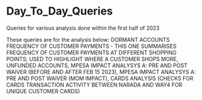# Day_To_Day_Queries
Queries for various analysis done within the first half of 2023

These queries are for the analysis below:
DORMANT ACCOUNTS
FREQUENCY OF CUSTOMER PAYMENTS - THIS ONE SUMMARISES FREQUENCY OF CUSTOMER PAYMENTS AT DIFFERENT SHOPPING POINTS; USED TO HIGHLIGHT WHERE A CUSTOMER SHOPS MORE, 
UNFUNDED ACCOUNTS, 
MPESA IMPACT ANALYSYS A: PRE AND POST WAIVER (BEFORE AND AFTER FEB 15 2023), 
MPESA IMPACT ANALYSYS A: PRE AND POST WAIVER (MOM IMPACT), 
CARDS ANALYSIS (CHECKS FOR CARDS TRANSACTION ACTIVITY BETWEEN NARADA AND WAY4 FOR UNIQUE CUSTOMER CARDS)
